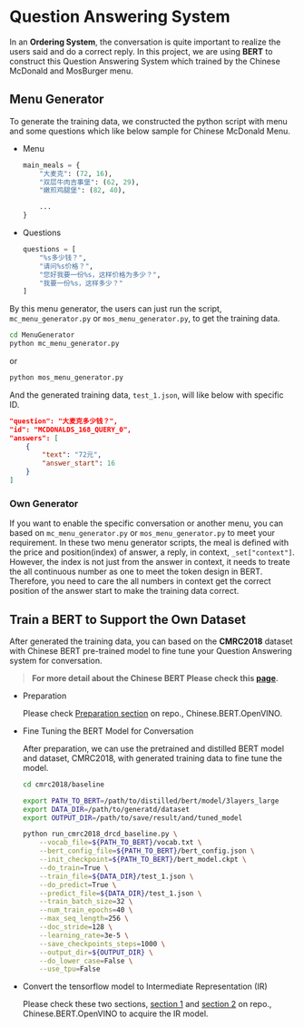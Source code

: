 # Question Answering System

In an **Ordering System**, the conversation is quite important to realize the users said and do a correct reply. In this project, we are using **BERT** to construct this Question Answering System which trained by the Chinese McDonald and MosBurger menu.

## Menu Generator

To generate the training data, we constructed the python script with menu and some questions which like below sample for Chinese McDonald Menu.

* Menu

    ```py
    main_meals = {
        "大麦克": (72, 16),
        "双层牛肉吉事堡": (62, 29),
        "嫩煎鸡腿堡": (82, 40),

        ...
    }
    ```
* Questions

    ```py
    questions = [
        "%s多少钱？",
        "请问%s价格？",
        "您好我要一份%s，这样价格为多少？",
        "我要一份%s，这样多少？"
    ]
    ```

By this menu generator, the users can just run the script,  `mc_menu_generator.py` or `mos_menu_generator.py`, to get the training data.

```sh
cd MenuGenerator
python mc_menu_generator.py
```

or

```sh
python mos_menu_generator.py
```

And the generated training data, `test_1.json`, will like below with specific ID.

```json
"question": "大麦克多少钱？", 
"id": "MCDONALDS_168_QUERY_0", 
"answers": [
    {
        "text": "72元", 
        "answer_start": 16
    }
]
```

### Own Generator

If you want to enable the specific conversation or another menu, you can based on `mc_menu_generator.py` or `mos_menu_generator.py` to meet your requirement. In these two menu generator scripts, the meal is defined with the price and position(index) of answer, a reply, in context, `_set["context"]`. However, the index is not just from the answer in context, it needs to treate the all continuous number as one to meet the token design in BERT. Therefore, you need to care the all numbers in context get the correct position of the answer start to make the training data correct.

## Train a BERT to Support the Own Dataset

After generated the training data, you can based on the **CMRC2018** dataset with Chinese BERT pre-trained model to fine tune your Question Answering system for conversation. 

> **For more detail about the Chinese BERT Please check this [page](./extension/Chinese.BERT.OpenVINO/README.md).**

* Preparation
    
    Please check [Preparation section](./extension/Chinese.BERT.OpenVINO/README.md#preparation) on repo., Chinese.BERT.OpenVINO.

* Fine Tuning the BERT Model for Conversation

    After preparation, we can use the pretrained and distilled BERT model and dataset, CMRC2018, with generated training data to fine tune the model.

    ```sh
    cd cmrc2018/baseline

    export PATH_TO_BERT=/path/to/distilled/bert/model/3layers_large
    export DATA_DIR=/path/to/generatd/dataset
    export OUTPUT_DIR=/path/to/save/result/and/tuned_model

    python run_cmrc2018_drcd_baseline.py \
        --vocab_file=${PATH_TO_BERT}/vocab.txt \
        --bert_config_file=${PATH_TO_BERT}/bert_config.json \
        --init_checkpoint=${PATH_TO_BERT}/bert_model.ckpt \
        --do_train=True \
        --train_file=${DATA_DIR}/test_1.json \
        --do_predict=True \
        --predict_file=${DATA_DIR}/test_1.json \
        --train_batch_size=32 \
        --num_train_epochs=40 \
        --max_seq_length=256 \
        --doc_stride=128 \
        --learning_rate=3e-5 \
        --save_checkpoints_steps=1000 \
        --output_dir=${OUTPUT_DIR} \
        --do_lower_case=False \
        --use_tpu=False
    ```

* Convert the tensorflow model to Intermediate Representation (IR)

    Please check these two sections, [section 1](./extension/Chinese.BERT.OpenVINO/README.md#frozen-tenserflow-model) and [section 2](./extension/Chinese.BERT.OpenVINO/README.md#convert-the-frozen-tensorflow-model-to-intermediate-representation-ir) on repo., Chinese.BERT.OpenVINO to acquire the IR model.

    
 